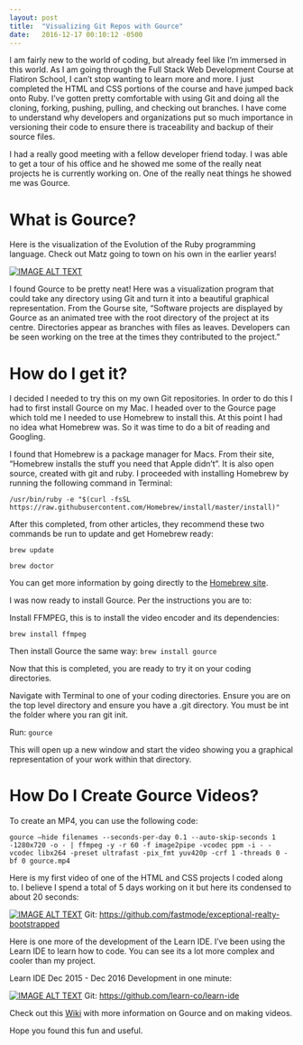 ```yaml
---
layout: post
title:  "Visualizing Git Repos with Gource"
date:   2016-12-17 00:10:12 -0500
---
```



I am fairly new to the world of coding, but already feel like I’m immersed in this world.  As I am going through the Full Stack Web Development Course at Flatiron School, I can’t stop wanting to learn more and more.   I just completed the HTML and CSS portions of the course and have jumped back onto Ruby.  I’ve gotten pretty comfortable with using Git and doing all the cloning, forking, pushing, pulling, and checking out branches. I have come to understand why developers and organizations put so much importance in versioning their code to ensure there is traceability and backup of their source files.  

I had a really good meeting with a fellow developer friend today.  I was able to get a tour of his office and he showed me some of the really neat projects he is currently working on.  One of the really neat things he showed me was Gource. 

# What is Gource?
Here is the visualization of the Evolution of the Ruby programming language.  Check out Matz going to town on his own in the earlier years!

[![IMAGE ALT TEXT](http://img.youtube.com/vi/si-kxnwKvjU/0.jpg)](http://www.youtube.com/watch?v=si-kxnwKvjU "Evolution of ruby (Gource Visualization)")

I found Gource to be pretty neat!  Here was a visualization program that could take any directory using Git and turn it into a beautiful graphical representation.  From the Gourse site, “Software projects are displayed by Gource as an animated tree with the root directory of the project at its centre. Directories appear as branches with files as leaves. Developers can be seen working on the tree at the times they contributed to the project.”

# How do I get it?
I decided I needed to try this on my own Git repositories.  In order to do this I had to first install Gource on my Mac.  I headed over to the Gource page which told me I needed to use Homebrew to install this.  At this point I had no idea what Homebrew was.  So it was time to do a bit of reading and Googling.  

I found that Homebrew is a package manager for Macs.  From their site, “Homebrew installs the stuff you need that Apple didn’t”.  It is also open source, created with git and ruby.  I proceeded with installing Homebrew by running the following command in Terminal:

`/usr/bin/ruby -e "$(curl -fsSL https://raw.githubusercontent.com/Homebrew/install/master/install)"`

After this completed, from other articles, they recommend these two commands be run to update and get Homebrew ready:

`brew update`

`brew doctor`

You can get more information by going directly to the [Homebrew site](http://brew.sh/).

I was now ready to install Gource.  Per the instructions you are to:

Install FFMPEG, this is to install the video encoder and its dependencies:

`brew install ffmpeg`

Then install Gource the same way:
`brew install gource`

Now that this is completed, you are ready to try it on your coding directories.  

Navigate with Terminal to one of your coding directories.  Ensure you are on the top level directory and ensure you have a .git directory.  You must be int the folder where you ran git init.  

Run:
`gource`

This will open up a new window and start the video showing you a graphical representation of your work within that directory.  

# How Do I Create Gource Videos?
To create an MP4, you can use the following code:

`gource —hide filenames --seconds-per-day 0.1 --auto-skip-seconds 1 -1280x720 -o - | ffmpeg -y -r 60 -f image2pipe -vcodec ppm -i - -vcodec libx264 -preset ultrafast -pix_fmt yuv420p -crf 1 -threads 0 -bf 0 gource.mp4`

Here is my first video of one of the HTML and CSS projects I coded along to.  I believe I spend a total of 5 days working on it but here its condensed to about 20 seconds:

[![IMAGE ALT TEXT](http://img.youtube.com/vi/aS43-x_lUCM/0.jpg)](http://www.youtube.com/watch?v=aS43-x_lUCM "My First Gource Attempt ")
Git: https://github.com/fastmode/exceptional-realty-bootstrapped

Here is one more of the development of the Learn IDE. I’ve been using the Learn IDE to learn how to code.  You can see its a lot more complex and cooler than my project.  

Learn IDE Dec 2015 - Dec 2016 Development in one minute:

[![IMAGE ALT TEXT](http://img.youtube.com/vi/hwocDc3UYR0/0.jpg)](http://www.youtube.com/watch?v=hwocDc3UYR0 "Learn IDE Dec 2015 - Dec 2016")
Git: https://github.com/learn-co/learn-ide

Check out this [Wiki](https://code.google.com/archive/p/gource/wikis/Videos.wiki) with more information on Gource and on making videos.  

Hope you found this fun and useful. 

